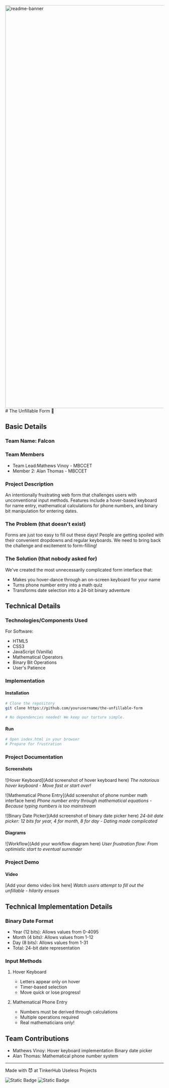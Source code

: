 <img width="1280" alt="readme-banner" src="https://github.com/user-attachments/assets/35332e92-44cb-425b-9dff-27bcf1023c6c">
# The Unfillable Form 🎯

## Basic Details

### Team Name: Falcon

### Team Members
- Team Lead:Mathews Vinoy - MBCCET
- Member 2: Alan Thomas - MBCCET

### Project Description
An intentionally frustrating web form that challenges users with unconventional input methods. Features include a hover-based keyboard for name entry, mathematical calculations for phone numbers, and binary bit manipulation for entering dates.

### The Problem (that doesn't exist)
Forms are just too easy to fill out these days! People are getting spoiled with their convenient dropdowns and regular keyboards. We need to bring back the challenge and excitement to form-filling!

### The Solution (that nobody asked for)
We've created the most unnecessarily complicated form interface that:
- Makes you hover-dance through an on-screen keyboard for your name
- Turns phone number entry into a math quiz
- Transforms date selection into a 24-bit binary adventure

## Technical Details

### Technologies/Components Used
For Software:
- HTML5
- CSS3
- JavaScript (Vanilla)
- Mathematical Operators
- Binary Bit Operations
- User's Patience

### Implementation

#### Installation
```bash
# Clone the repository
git clone https://github.com/yourusername/the-unfillable-form

# No dependencies needed! We keep our torture simple.
```

#### Run
```bash
# Open index.html in your browser
# Prepare for frustration
```

### Project Documentation

#### Screenshots

![Hover Keyboard](Add screenshot of hover keyboard here)
*The notorious hover keyboard - Move fast or start over!*

![Mathematical Phone Entry](Add screenshot of phone number math interface here)
*Phone number entry through mathematical equations - Because typing numbers is too mainstream*

![Binary Date Picker](Add screenshot of binary date picker here)
*24-bit date picker: 12 bits for year, 4 for month, 8 for day - Dating made complicated*

#### Diagrams

![Workflow](Add your workflow diagram here)
*User frustration flow: From optimistic start to eventual surrender*

### Project Demo

#### Video
[Add your demo video link here]
*Watch users attempt to fill out the unfillable - hilarity ensues*

## Technical Implementation Details

### Binary Date Format
- Year (12 bits): Allows values from 0-4095
- Month (4 bits): Allows values from 1-12
- Day (8 bits): Allows values from 1-31
- Total: 24-bit date representation

### Input Methods
1. Hover Keyboard
   - Letters appear only on hover
   - Timer-based selection
   - Move quick or lose progress!

2. Mathematical Phone Entry
   - Numbers must be derived through calculations
   - Multiple operations required
   - Real mathematicians only!

## Team Contributions
- Mathews Vinoy: Hover keyboard implementation Binary date picker
- Alan Thomas:  Mathematical phone number system


---

Made with 😈 at TinkerHub Useless Projects

![Static Badge](https://img.shields.io/badge/TinkerHub-24?color=%23000000&link=https%3A%2F%2Fwww.tinkerhub.org%2F)
![Static Badge](https://img.shields.io/badge/UselessProject--24-24?link=https%3A%2F%2Fwww.tinkerhub.org%2Fevents%2FQ2Q1TQKX6Q%2FUseless%2520Projects)
